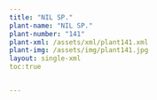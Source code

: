 ```yaml
---
title: "NIL SP."
plant-name: "NIL SP."
plant-number: "141"
plant-xml: /assets/xml/plant141.xml
plant-img: /assets/img/plant141.jpg
layout: single-xml
toc:true


---
```

